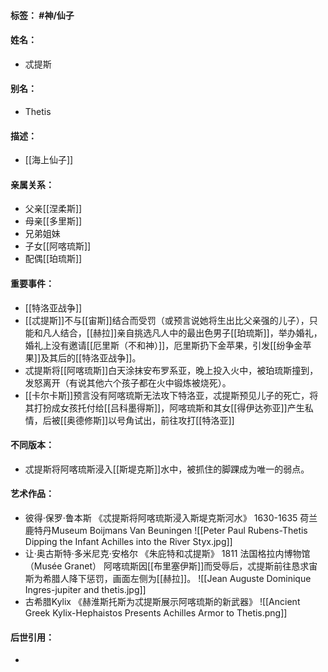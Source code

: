 #### 标签： #神/仙子
#### 姓名：
- 忒提斯
#### 别名：
- Thetis
#### 描述：
- [[海上仙子]]
#### 亲属关系：
- 父亲[[涅柔斯]]
- 母亲[[多里斯]]
- 兄弟姐妹
- 子女[[阿喀琉斯]]
- 配偶[[珀琉斯]]
#### 重要事件：
- [[特洛亚战争]]
- [[忒提斯]]不与[[宙斯]]结合而受罚（或预言说她将生出比父亲强的儿子），只能和凡人结合，[[赫拉]]亲自挑选凡人中的最出色男子[[珀琉斯]]，举办婚礼，婚礼上没有邀请[[厄里斯（不和神）]]，厄里斯扔下金苹果，引发[[纷争金苹果]]及其后的[[特洛亚战争]]。
- 忒提斯将[[阿喀琉斯]]白天涂抹安布罗系亚，晚上投入火中，被珀琉斯撞到，发怒离开（有说其他六个孩子都在火中锻炼被烧死）。
- [[卡尔卡斯]]预言没有阿喀琉斯无法攻下特洛亚，忒提斯预见儿子的死亡，将其打扮成女孩托付给[[吕科墨得斯]]，阿喀琉斯和其女[[得伊达弥亚]]产生私情，后被[[奥德修斯]]以号角试出，前往攻打[[特洛亚]]
#### 不同版本：
- 忒提斯将阿喀琉斯浸入[[斯堤克斯]]水中，被抓住的脚踝成为唯一的弱点。
#### 艺术作品：
- 彼得·保罗·鲁本斯 《忒提斯将阿喀琉斯浸入斯堤克斯河水》 1630-1635 荷兰鹿特丹Museum Boijmans Van Beuningen
![[Peter Paul Rubens-Thetis Dipping the Infant Achilles into the River Styx.jpg]]
- 让·奥古斯特·多米尼克·安格尔 《朱庇特和忒提斯》 1811 法国格拉内博物馆（Musée Granet）
阿喀琉斯因[[布里塞伊斯]]而受辱后，忒提斯前往恳求宙斯为希腊人降下惩罚，画面左侧为[[赫拉]]。
![[Jean Auguste Dominique Ingres-jupiter and thetis.jpg]]
- 古希腊Kylix 《赫淮斯托斯为忒提斯展示阿喀琉斯的新武器》
![[Ancient Greek Kylix-Hephaistos Presents Achilles Armor to Thetis.png]]
#### 后世引用：
- 